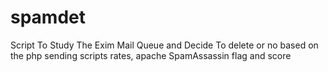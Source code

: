 # spamdet
Script To Study The Exim Mail Queue and Decide To delete or no based on the php sending scripts rates, apache SpamAssassin flag and score
